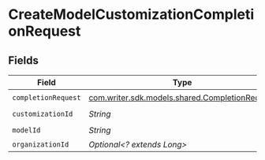 # CreateModelCustomizationCompletionRequest


## Fields

| Field                                                                                      | Type                                                                                       | Required                                                                                   | Description                                                                                |
| ------------------------------------------------------------------------------------------ | ------------------------------------------------------------------------------------------ | ------------------------------------------------------------------------------------------ | ------------------------------------------------------------------------------------------ |
| `completionRequest`                                                                        | [com.writer.sdk.models.shared.CompletionRequest](../../models/shared/CompletionRequest.md) | :heavy_check_mark:                                                                         | N/A                                                                                        |
| `customizationId`                                                                          | *String*                                                                                   | :heavy_check_mark:                                                                         | N/A                                                                                        |
| `modelId`                                                                                  | *String*                                                                                   | :heavy_check_mark:                                                                         | N/A                                                                                        |
| `organizationId`                                                                           | *Optional<? extends Long>*                                                                 | :heavy_minus_sign:                                                                         | N/A                                                                                        |